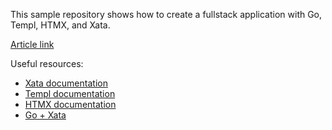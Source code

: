 This sample repository shows how to create a fullstack application with Go, Templ, HTMX, and Xata.

[Article link](https://fullstackwriter.dev/post/how-to-build-a-fullstack-application-with-go-templ-and-htmx?category=Golang)

Useful resources:

-   [Xata documentation](https://xata.io/docs?utm_source=fullstackwriter&utm_medium=fullstackwriter-blog)
-   [Templ documentation](https://templ.guide/?utm_source=fullstackwriter&utm_medium=fullstackwriter-blog)
-   [HTMX documentation](https://htmx.org/docs/?utm_source=fullstackwriter&utm_medium=fullstackwriter-blog)
-   [Go + Xata](https://fullstackwriter.dev/post/xata-go-a-getting-started-guide?category=Golang)
